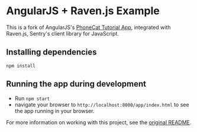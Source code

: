 # AngularJS + Raven.js Example

This is a fork of AngularJS's [PhoneCat Tutorial App](https://docs.angularjs.org/tutorial),
integrated with Raven.js, Sentry's client library for JavaScript.

## Installing dependencies

```
npm install
```

## Running the app during development

- Run `npm start`
- navigate your browser to `http://localhost:8000/app/index.html` to see the app running in your browser.

For more information on working with this project, see the [original README](https://github.com/angular/angular-phonecat/blob/master/README.md).
